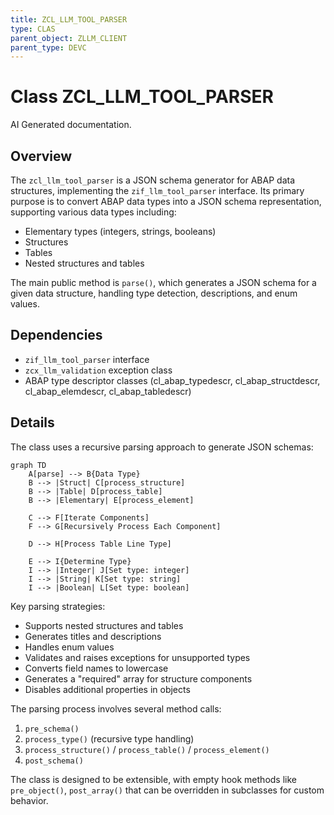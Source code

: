 ```yaml
---
title: ZCL_LLM_TOOL_PARSER
type: CLAS
parent_object: ZLLM_CLIENT
parent_type: DEVC
---
```


# Class ZCL_LLM_TOOL_PARSER

AI Generated documentation.

## Overview

The `zcl_llm_tool_parser` is a JSON schema generator for ABAP data structures, implementing the `zif_llm_tool_parser` interface. Its primary purpose is to convert ABAP data types into a JSON schema representation, supporting various data types including:

- Elementary types (integers, strings, booleans)
- Structures
- Tables
- Nested structures and tables

The main public method is `parse()`, which generates a JSON schema for a given data structure, handling type detection, descriptions, and enum values.

## Dependencies

- `zif_llm_tool_parser` interface
- `zcx_llm_validation` exception class
- ABAP type descriptor classes (cl_abap_typedescr, cl_abap_structdescr, cl_abap_elemdescr, cl_abap_tabledescr)

## Details

The class uses a recursive parsing approach to generate JSON schemas:

```mermaid
graph TD
    A[parse] --> B{Data Type}
    B --> |Struct| C[process_structure]
    B --> |Table| D[process_table]
    B --> |Elementary| E[process_element]
    
    C --> F[Iterate Components]
    F --> G[Recursively Process Each Component]
    
    D --> H[Process Table Line Type]
    
    E --> I{Determine Type}
    I --> |Integer| J[Set type: integer]
    I --> |String| K[Set type: string]
    I --> |Boolean| L[Set type: boolean]
```

Key parsing strategies:

- Supports nested structures and tables
- Generates titles and descriptions
- Handles enum values
- Validates and raises exceptions for unsupported types
- Converts field names to lowercase
- Generates a "required" array for structure components
- Disables additional properties in objects

The parsing process involves several method calls:

1. `pre_schema()`
2. `process_type()` (recursive type handling)
3. `process_structure()` / `process_table()` / `process_element()`
4. `post_schema()`

The class is designed to be extensible, with empty hook methods like `pre_object()`, `post_array()` that can be overridden in subclasses for custom behavior.
